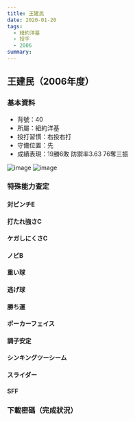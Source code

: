 ```yaml
---
title: 王建民
date: 2020-01-20
tags:
  - 紐約洋基
  - 投手
  - 2006
summary: 
---
```


## 王建民（2006年度）

### 基本資料
- 背號：40
- 所屬：紐約洋基
- 投打習慣：右投右打
- 守備位置：先
- 成績表現：19勝6敗 防禦率3.63 76奪三振

![image](https://i.imgur.com/vOd0ZEb.jpg)
![image](https://i.imgur.com/yyQaH7H.jpg)

### 特殊能力查定
#### 対ピンチE
#### 打たれ強さC
#### ケガしにくさC
#### ノビB
#### 重い球
#### 逃げ球
#### 勝ち運
#### ポーカーフェイス 
#### 調子安定
#### シンキングツーシーム
#### スライダー
#### SFF

### 下載密碼（完成狀況）